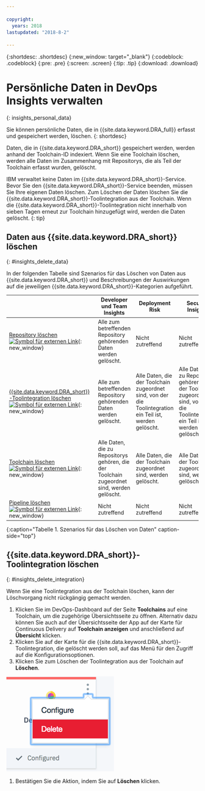 ```yaml
---

copyright:
  years: 2018
lastupdated: "2018-8-2"

---
```


{:shortdesc: .shortdesc}
{:new_window: target="_blank"}
{:codeblock: .codeblock}
{:pre: .pre}
{:screen: .screen}
{:tip: .tip}
{:download: .download}

# Persönliche Daten in DevOps Insights verwalten
{: insights_personal_data}

Sie können persönliche Daten, die in {{site.data.keyword.DRA_full}} erfasst und gespeichert werden, löschen.
{: shortdesc}

Daten, die in {{site.data.keyword.DRA_short}} gespeichert werden, werden anhand der Toolchain-ID indexiert. Wenn Sie eine Toolchain löschen, werden alle Daten im Zusammenhang mit Repositorys, die als Teil der Toolchain erfasst wurden, gelöscht.

IBM verwaltet keine Daten im {{site.data.keyword.DRA_short}}-Service. Bevor Sie den {{site.data.keyword.DRA_short}}-Service beenden, müssen Sie Ihre eigenen Daten löschen. Zum Löschen der Daten löschen Sie die {{site.data.keyword.DRA_short}}-Toolintegration aus der Toolchain. Wenn die {{site.data.keyword.DRA_short}}-Toolintegration nicht innerhalb von sieben Tagen erneut zur Toolchain hinzugefügt wird, werden die Daten gelöscht.
{: tip}

## Daten aus {{site.data.keyword.DRA_short}} löschen
{: #insights_delete_data}

In der folgenden Tabelle sind Szenarios für das Löschen von Daten aus {{site.data.keyword.DRA_short}} und Beschreibungen der Auswirkungen auf die jeweiligen {{site.data.keyword.DRA_short}}-Kategorien aufgeführt.

|  | Developer und Team Insights | Deployment Risk | Security Insights |
|---------|-------------|-------------|-------------|
| [Repository löschen ![Symbol für externen Link](../../icons/launch-glyph.svg "Symbol für externen Link")](/docs/services/ContinuousDelivery/cd_personal_data.html#managing_grit_data){: new_window} |	Alle zum betreffenden Repository gehörenden Daten werden gelöscht.  | Nicht zutreffend | Nicht zutreffend |
| [{{site.data.keyword.DRA_short}}-Toolintegration löschen ![Symbol für externen Link](../../icons/launch-glyph.svg "Symbol für externen Link")](/docs/services/ContinuousDelivery/cd_personal_data.html#managing_toolchains){: new_window} |	Alle zum betreffenden Repository gehörenden Daten werden gelöscht.  | Alle Daten, die der Toolchain zugeordnet sind, von der die Toolintegration ein Teil ist, werden gelöscht. | Alle Daten, die zu Repositorys gehören, die der Toolchain zugeordnet sind, von der die Toolintegration ein Teil ist, werden gelöscht.  |
| [Toolchain löschen ![Symbol für externen Link](../../icons/launch-glyph.svg "Symbol für externen Link")](/docs/services/ContinuousDelivery/cd_personal_data.html#managing_toolchains){: new_window} | Alle Daten, die zu Repositorys gehören, die der Toolchain zugeordnet sind, werden gelöscht. | Alle Daten, die der Toolchain zugeordnet sind, werden gelöscht.  | Alle Daten, die der Toolchain zugeordnet sind, werden gelöscht. |
| [Pipeline löschen ![Symbol für externen Link](../../icons/launch-glyph.svg "Symbol für externen Link")](/docs/services/ContinuousDelivery/cd_personal_data.html#managing_pipeline_data){: new_window} | Nicht zutreffend | Nicht zutreffend | Nicht zutreffend |
{:caption="Tabelle 1. Szenarios für das Löschen von Daten" caption-side="top"}

## {{site.data.keyword.DRA_short}}-Toolintegration löschen
{: #insights_delete_integration}

Wenn Sie eine Toolintegration aus der Toolchain löschen, kann der Löschvorgang nicht rückgängig gemacht werden.

1. Klicken Sie im DevOps-Dashboard auf der Seite **Toolchains** auf eine Toolchain, um die zugehörige Übersichtsseite zu öffnen. Alternativ dazu können Sie auch auf der Übersichtsseite der App auf der Karte für Continuous Delivery auf **Toolchain anzeigen** und anschließend auf **Übersicht** klicken.
1. Klicken Sie auf der Karte für die {{site.data.keyword.DRA_short}}-Toolintegration, die gelöscht werden soll, auf das Menü für den Zugriff auf die Konfigurationsoptionen.
1. Klicken Sie zum Löschen der Toolintegration aus der Toolchain auf **Löschen**.

  ![Konfigurationsmenü](images/delete_insights_integration.png)

1. Bestätigen Sie die Aktion, indem Sie auf **Löschen** klicken. 
